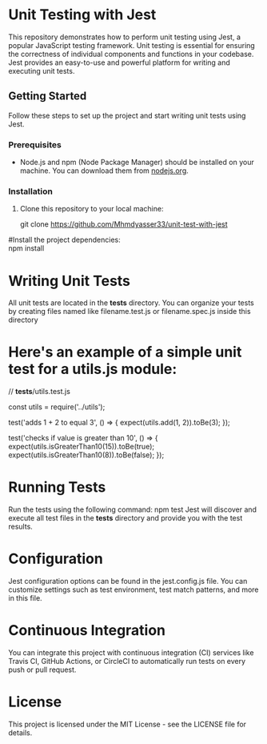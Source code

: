 # Unit Testing with Jest

This repository demonstrates how to perform unit testing using Jest, a popular JavaScript testing framework. Unit testing is essential for ensuring the correctness of individual components and functions in your codebase. Jest provides an easy-to-use and powerful platform for writing and executing unit tests.

## Getting Started

Follow these steps to set up the project and start writing unit tests using Jest.

### Prerequisites

- Node.js and npm (Node Package Manager) should be installed on your machine. You can download them from [nodejs.org](https://nodejs.org/).

### Installation

1. Clone this repository to your local machine:

   git clone https://github.com/Mhmdyasser33/unit-test-with-jest
 
#Install the project dependencies:  
npm install
# Writing Unit Tests
All unit tests are located in the __tests__ directory. You can organize your tests by creating files named like filename.test.js or filename.spec.js inside this directory
# Here's an example of a simple unit test for a utils.js module:
  // __tests__/utils.test.js

const utils = require('../utils');

test('adds 1 + 2 to equal 3', () => {
  expect(utils.add(1, 2)).toBe(3);
});

test('checks if value is greater than 10', () => {
  expect(utils.isGreaterThan10(15)).toBe(true);
  expect(utils.isGreaterThan10(8)).toBe(false);
});
# Running Tests
Run the tests using the following command:
npm test
Jest will discover and execute all test files in the __tests__ directory and provide you with the test results.
# Configuration
Jest configuration options can be found in the jest.config.js file. You can customize settings such as test environment, test match patterns, and more in this file.

# Continuous Integration
You can integrate this project with continuous integration (CI) services like Travis CI, GitHub Actions, or CircleCI to automatically run tests on every push or pull request.

# License
This project is licensed under the MIT License - see the LICENSE file for details.
